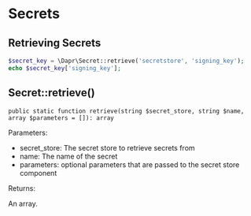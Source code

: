 # Secrets

## Retrieving Secrets

```php
$secret_key = \Dapr\Secret::retrieve('secretstore', 'signing_key');
echo $secret_key['signing_key'];
```

## Secret::retrieve()

```
public static function retrieve(string $secret_store, string $name, array $parameters = []): array
```

Parameters:

- secret_store: The secret store to retrieve secrets from
- name: The name of the secret
- parameters: optional parameters that are passed to the secret store component

Returns:

An array.
